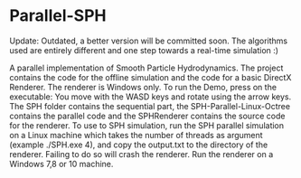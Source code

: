 # Parallel-SPH
Update: Outdated, a better version will be committed soon. The algorithms used are entirely different and one step towards a real-time simulation :)

A parallel implementation of Smooth Particle Hydrodynamics.
The project contains the code for the offline simulation and the code for a basic DirectX Renderer. The renderer is Windows only.
To run the Demo, press on the executable: You move with the WASD keys and rotate using the arrow keys.
The SPH folder contains the sequential part, the SPH-Parallel-Linux-Octree contains the parallel code and the SPHRenderer contains the source code for the renderer.
To use to SPH simulation, run the SPH parallel simulation on a Linux machine which takes the number of threads as argument (example ./SPH.exe 4), and copy the output.txt to the directory of the renderer. Failing to do so will crash the renderer. Run the renderer on a Windows 7,8 or 10 machine.
